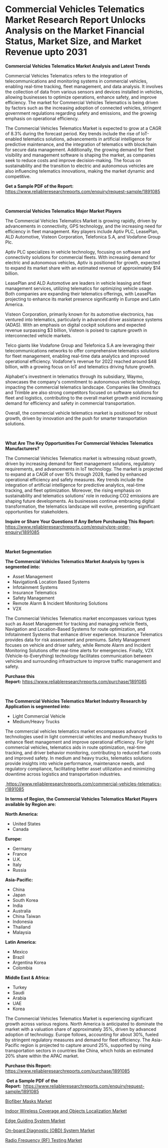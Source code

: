 <p><h1>Commercial Vehicles Telematics Market Research Report Unlocks Analysis on the Market Financial Status, Market Size, and Market Revenue upto 2031</h1></p><p><strong>Commercial Vehicles Telematics Market Analysis and Latest Trends</strong></p>
<p><p>Commercial Vehicles Telematics refers to the integration of telecommunications and monitoring systems in commercial vehicles, enabling real-time tracking, fleet management, and data analysis. It involves the collection of data from various sensors and devices installed in vehicles, allowing businesses to optimize operations, enhance safety, and improve efficiency. The market for Commercial Vehicles Telematics is being driven by factors such as the increasing adoption of connected vehicles, stringent government regulations regarding safety and emissions, and the growing emphasis on operational efficiency.</p><p>The Commercial Vehicles Telematics Market is expected to grow at a CAGR of 8.3% during the forecast period. Key trends include the rise of IoT-enabled telematics solutions, advancements in artificial intelligence for predictive maintenance, and the integration of telematics with blockchain for secure data management. Additionally, the growing demand for fleet visibility and management software is shaping the market, as companies seek to reduce costs and improve decision-making. The focus on sustainability and the transition to electric and autonomous vehicles are also influencing telematics innovations, making the market dynamic and competitive.</p></p>
<p><strong>Get a Sample PDF of the Report:&nbsp;</strong> <a href="https://www.reliableresearchreports.com/enquiry/request-sample/1891085?utm_campaign=8&utm_medium=2&utm_source=Github&utm_content=ia&utm_term=24102024&utm_id=commercial-vehicles-telematics">https://www.reliableresearchreports.com/enquiry/request-sample/1891085</a></p>
<p>&nbsp;</p>
<p><strong>Commercial Vehicles Telematics Major Market Players</strong></p>
<p><p>The Commercial Vehicles Telematics Market is growing rapidly, driven by advancements in connectivity, GPS technology, and the increasing need for efficiency in fleet management. Key players include Aptiv PLC, LeasePlan, ALD Automotive, Visteon Corporation, Telefonica S.A, and Vodafone Group Plc.</p><p>Aptiv PLC specializes in vehicle technology, focusing on software and connectivity solutions for commercial fleets. With increasing demand for electric and autonomous vehicles, Aptiv is positioned for growth, expected to expand its market share with an estimated revenue of approximately $14 billion.</p><p>LeasePlan and ALD Automotive are leaders in vehicle leasing and fleet management services, utilizing telematics for optimizing vehicle usage. Both companies are expanding their telematics offerings, with LeasePlan projecting to enhance its market presence significantly in Europe and Latin America.</p><p>Visteon Corporation, primarily known for its automotive electronics, has ventured into telematics, particularly in advanced driver assistance systems (ADAS). With an emphasis on digital cockpit solutions and expected revenue surpassing $3 billion, Visteon is poised to capture growth in interconnected vehicle markets.</p><p>Telco giants like Vodafone Group and Telefonica S.A are leveraging their telecommunications networks to offer comprehensive telematics solutions for fleet management, enabling real-time data analytics and improved operational efficiency. Vodafone's revenue for 2022 reached around $48 billion, with a growing focus on IoT and telematics driving future growth.</p><p>Alphabet's investment in telematics through its subsidiary, Waymo, showcases the company's commitment to autonomous vehicle technology, impacting the commercial telematics landscape. Companies like Omnitracs and Trimble are also strong competitors focused on software solutions for fleet and logistics, contributing to the overall market growth amid increasing demand for efficiency and safety in commercial transportation.</p><p>Overall, the commercial vehicle telematics market is positioned for robust growth, driven by innovation and the push for smarter transportation solutions.</p></p>
<p>&nbsp;</p>
<p><strong>What Are The Key Opportunities For Commercial Vehicles Telematics Manufacturers?</strong></p>
<p><p>The Commercial Vehicles Telematics market is witnessing robust growth, driven by increasing demand for fleet management solutions, regulatory requirements, and advancements in IoT technology. The market is projected to expand at a CAGR of over 15% through 2028, fueled by enhanced operational efficiency and safety measures. Key trends include the integration of artificial intelligence for predictive analytics, real-time tracking, and fleet optimization. Moreover, the rising emphasis on sustainability and telematics solutions' role in reducing CO2 emissions are shaping future developments. As businesses continue embracing digital transformation, the telematics landscape will evolve, presenting significant opportunities for stakeholders.</p></p>
<p><strong>Inquire or Share Your Questions If Any Before Purchasing This Report:</strong> <a href="https://www.reliableresearchreports.com/enquiry/pre-order-enquiry/1891085?utm_campaign=8&utm_medium=2&utm_source=Github&utm_content=ia&utm_term=24102024&utm_id=commercial-vehicles-telematics">https://www.reliableresearchreports.com/enquiry/pre-order-enquiry/1891085</a></p>
<p>&nbsp;</p>
<p><strong>Market Segmentation</strong></p>
<p><strong>The Commercial Vehicles Telematics Market Analysis by types is segmented into:</strong></p>
<p><ul><li>Asset Management</li><li>Navigation& Location Based Systems</li><li>Infotainment Systems</li><li>Insurance Telematics</li><li>Safety Management</li><li>Remote Alarm & Incident Monitoring Solutions</li><li>V2X</li></ul></p>
<p><p>The Commercial Vehicles Telematics market encompasses various types such as Asset Management for tracking and managing vehicle fleets, Navigation and Location-Based Systems for route optimization, and Infotainment Systems that enhance driver experience. Insurance Telematics provides data for risk assessment and premiums. Safety Management focuses on vehicle and driver safety, while Remote Alarm and Incident Monitoring Solutions offer real-time alerts for emergencies. Finally, V2X (Vehicle-to-Everything) technology facilitates communication between vehicles and surrounding infrastructure to improve traffic management and safety.</p></p>
<p><strong>Purchase this Report:&nbsp;</strong><a href="https://www.reliableresearchreports.com/purchase/1891085?utm_campaign=8&utm_medium=2&utm_source=Github&utm_content=ia&utm_term=24102024&utm_id=commercial-vehicles-telematics">https://www.reliableresearchreports.com/purchase/1891085</a></p>
<p>&nbsp;</p>
<p><strong>The Commercial Vehicles Telematics Market Industry Research by Application is segmented into:</strong></p>
<p><ul><li>Light Commercial Vehicle</li><li>Medium/Heavy Trucks</li></ul></p>
<p><p>The commercial vehicles telematics market encompasses advanced technologies used in light commercial vehicles and medium/heavy trucks to enhance fleet management and improve operational efficiency. For light commercial vehicles, telematics aids in route optimization, real-time tracking, and driver behavior monitoring, contributing to reduced fuel costs and improved safety. In medium and heavy trucks, telematics solutions provide insights into vehicle performance, maintenance needs, and regulatory compliance, facilitating better asset utilization and minimizing downtime across logistics and transportation industries.</p></p>
<p><a href="https://www.reliableresearchreports.com/commercial-vehicles-telematics-r1891085?utm_campaign=8&utm_medium=2&utm_source=Github&utm_content=ia&utm_term=24102024&utm_id=commercial-vehicles-telematics">&nbsp;https://www.reliableresearchreports.com/commercial-vehicles-telematics-r1891085</a></p>
<p><strong>In terms of Region, the Commercial Vehicles Telematics Market Players available by Region are:</strong></p>
<p>
    <p> <strong> North America: </strong>
        <ul>
            <li>United States</li>
            <li>Canada</li>
        </ul>
        </p> 
    <p> <strong> Europe: </strong>
        <ul>
            <li>Germany</li>
            <li>France</li>
            <li>U.K.</li>
            <li>Italy</li>
            <li>Russia</li>
        </ul>
        </p> 
    <p> <strong> Asia-Pacific: </strong>
        <ul>
            <li>China</li>
            <li>Japan</li>
            <li>South Korea</li>
            <li>India</li>
            <li>Australia</li>
            <li>China Taiwan</li>
            <li>Indonesia</li>
            <li>Thailand</li>
            <li>Malaysia</li>
        </ul>
        </p> 
    <p> <strong> Latin America: </strong>
        <ul>
            <li>Mexico</li>
            <li>Brazil</li>
            <li>Argentina Korea</li>
            <li>Colombia</li>
        </ul>
        </p> 
    <p> <strong> Middle East & Africa: </strong>
        <ul>
            <li>Turkey</li>
            <li>Saudi</li>
            <li>Arabia</li>
            <li>UAE</li>
            <li>Korea</li>
        </ul>
    </p>
    </p>
<p><p>The Commercial Vehicles Telematics Market is experiencing significant growth across various regions. North America is anticipated to dominate the market with a valuation share of approximately 35%, driven by advanced adoption of technology. Europe follows, accounting for about 30%, fueled by stringent regulatory measures and demand for fleet efficiency. The Asia-Pacific region is projected to capture around 25%, supported by rising transportation sectors in countries like China, which holds an estimated 20% share within the APAC market.</p></p>
<p><strong>Purchase this Report: </strong><a href="https://www.reliableresearchreports.com/purchase/1891085?utm_campaign=8&utm_medium=2&utm_source=Github&utm_content=ia&utm_term=24102024&utm_id=commercial-vehicles-telematics">https://www.reliableresearchreports.com/purchase/1891085</a></p>
<p>&nbsp;<strong>Get a Sample PDF of the Report:&nbsp;&nbsp;</strong><a href="https://www.reliableresearchreports.com/enquiry/request-sample/1891085?utm_campaign=8&utm_medium=2&utm_source=Github&utm_content=ia&utm_term=24102024&utm_id=commercial-vehicles-telematics">https://www.reliableresearchreports.com/enquiry/request-sample/1891085</a></p>
<p><strong></strong></p>
<p><p><a href="https://www.linkedin.com/pulse/biofiber-masks-ecosystem-mapping-innovation-value-chains-2024-2031-g1iqe?utm_campaign=8&utm_medium=2&utm_source=Github&utm_content=ia&utm_term=24102024&utm_id=commercial-vehicles-telematics">Biofiber Masks Market</a></p><p><a href="https://github.com/cliffxbwergin/Market-Research-Report-List-1/blob/main/indoor-wireless-coverage-and-objects-localization-market.md?utm_campaign=8&utm_medium=2&utm_source=Github&utm_content=ia&utm_term=24102024&utm_id=commercial-vehicles-telematics">Indoor Wireless Coverage and Objects Localization Market</a></p><p><a href="https://issuu.com/reportprime-2/docs/edge-guiding-system-market-size-203_2f548e06bc038d?utm_campaign=8&utm_medium=2&utm_source=Github&utm_content=ia&utm_term=24102024&utm_id=commercial-vehicles-telematics">Edge Guiding System Market</a></p><p><a href="https://github.com/DRIVERKAPAUL/Market-Research-Report-List-1/blob/main/on-board-diagnostic-obd-system-market.md?utm_campaign=8&utm_medium=2&utm_source=Github&utm_content=ia&utm_term=24102024&utm_id=commercial-vehicles-telematics">On-board Diagnostic (OBD) System Market</a></p><p><a href="https://www.linkedin.com/pulse/decoding-radio-frequency-rf-testing-industry-dynamics-strategic-f7ace?utm_campaign=8&utm_medium=2&utm_source=Github&utm_content=ia&utm_term=24102024&utm_id=commercial-vehicles-telematics">Radio Frequency (RF) Testing Market</a></p></p>